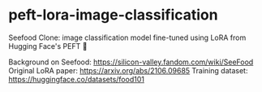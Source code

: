 # peft-lora-image-classification
Seefood Clone: image classification model fine-tuned using LoRA from Hugging Face's PEFT 🤗

Background on Seefood: https://silicon-valley.fandom.com/wiki/SeeFood
Original LoRA paper: https://arxiv.org/abs/2106.09685
Training dataset: https://huggingface.co/datasets/food101
